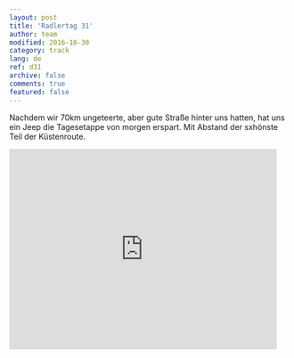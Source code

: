 ```yaml
---   
layout: post 
title: 'Radlertag 31'  
author: team 
modified: 2016-10-30
category: track 
lang: de 
ref: d31
archive: false 
comments: true 
featured: false 
--- 
```


Nachdem wir 70km ungeteerte, aber gute Straße hinter uns hatten, hat uns ein Jeep die Tagesetappe von morgen erspart. Mit Abstand der sxhönste Teil der Küstenroute.

<iframe width='480' height='360' src='http://track-kit.net/maps_s3/?v=embed&track=231943.gpx' frameborder='0' allowfullscreen></iframe>